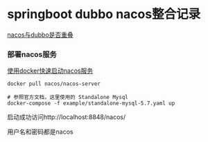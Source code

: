 # springboot dubbo nacos整合记录

[nacos与dubbo是否重叠](https://www.zhihu.com/question/451932038)

### 部署nacos服务
[使用docker快速启动nacos服务](https://hub.docker.com/r/nacos/nacos-server)
```
docker pull nacos/nacos-server
```

```docker
# 参照官方文档，这里使用的 Standalone Mysql
docker-compose -f example/standalone-mysql-5.7.yaml up
```
启动成功访问http://localhost:8848/nacos/ 

用户名和密码都是nacos